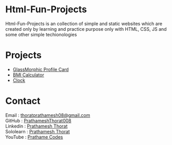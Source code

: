 # Html-Fun-Projects

Html-Fun-Projects is an collection of simple and static websites which are created only by learning and practice purpose only with HTML, CSS, JS and some other simple techionologies

# Projects

- [GlassMorphic Profile Card](https://github.com/PrathameshThorat008/Html-Fun-Projects/tree/main/Profile%20Card)
- [BMI Calculator](https://github.com/PrathameshThorat008/Html-Fun-Projects/tree/main/BMI%20Calculator)
- [Clock](https://github.com/PrathameshThorat008/Html-Fun-Projects/tree/main/Clock)

# Contact

Email : thoratprathamesh08@gmail.com <br />
GitHub : [PrathameshThorat008](https://github.com/PrathameshThorat008) <br />
Linkedin : [Prathamesh Thorat](https://www.linkedin.com/in/prathamesh-thorat-831b98224/) <br />
Sololearn : [Prathamesh Thorat](https://www.sololearn.com/profile/23789199) <br />
YouTube : [Prathame Codes](https://www.youtube.com/channel/UCWurZVa5Gt1ME_kYXEqkrcw) <br />
